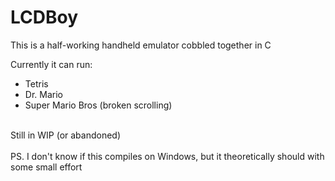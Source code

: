 # LCDBoy

This is a half-working handheld emulator cobbled together in C

Currently it can run:
- Tetris
- Dr. Mario
- Super Mario Bros (broken scrolling)

<br>
Still in WIP (or abandoned)
<br><br>
PS. I don't know if this compiles on Windows, but it theoretically should with some small effort